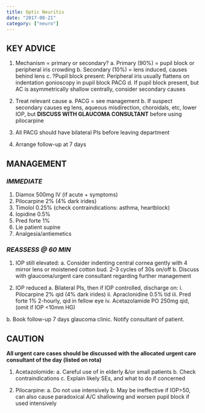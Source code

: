 ```yaml
---
title: Optic Neuritis
date: "2017-08-21"
category: ["neuro"]
---
```


## KEY ADVICE 

1.  Mechanism = primary or secondary? 
  a.	Primary (90%) = pupil block or peripheral iris crowding 
  b.	Secondary (10%) = lens induced, causes behind lens
 c.	?Pupil block present: Peripheral iris usually flattens on indentation gonioscopy in pupil block PACG
 d.	If pupil block present, but AC is asymmetrically   shallow centrally, consider secondary causes 

2. Treat relevant cause 
 a.	PACG = see management 
 b. If suspect secondary causes eg lens, aqueous misdirection, choroidals, etc, lower IOP, but **DISCUSS WITH GLAUCOMA CONSULTANT** before using pilocarpine 

3.	All PACG should have bilateral PIs before leaving department 

4.	Arrange follow-up at 7 days 

 ## MANAGEMENT 

 
 ### _IMMEDIATE_ 
 
1. Diamox 500mg IV (if acute + symptoms)
2. Pilocarpine 2% (4% dark irides)
3. Timolol 0.25% (check contraindications: asthma, heartblock)
4. Iopidine 0.5%
5. Pred forte 1%
6. Lie patient supine 
7. Analgesia/antiemetics 

 ### _REASSESS @ 60 MIN_ 
 
1.  IOP still elevated: 
a. Consider indenting central cornea gently with 4 mirror lens or moistened cotton bud. 2–3 cycles of 30s on/off 
b. Discuss with glaucoma/urgent care consultant regarding further management

2.	IOP reduced 
a. Bilateral PIs, then if IOP controlled, discharge on:
i. Pilocarpine 2% qid (4% dark irides)
ii.	Apraclonidine 0.5% tid
iii. Pred forte 1% 2-hourly, qid in fellow eye 
iv.	Acetazolamide PO 250mg qid, (omit if IOP <10mm HG)
   
   b. Book follow-up 7 days glaucoma clinic. Notify consultant of patient.
 
 ## CAUTION 
 
**All urgent care cases should be discussed with the allocated urgent care consultant of the day (listed on rota)**



1.	Acetazolomide: 
a.	Careful use of in elderly &/or small patients
b.	Check contraindications
c.	Explain likely SEs, and what to do if concerned

2.	Pilocarpine: 
a.	Do not use intensively
b.	May be ineffective if IOP>50, can also cause paradoxical A/C shallowing and worsen pupil block if used intensively
